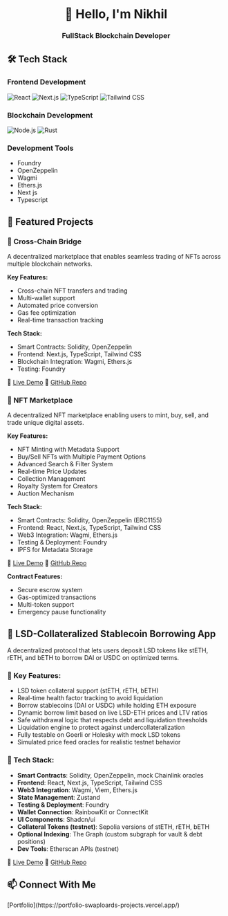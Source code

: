 <div align="center">
  <h1>👋 Hello, I'm Nikhil</h1>
  <h3>FullStack Blockchain Developer</h3>
</div>

## 🛠️ Tech Stack

### Frontend Development
![React](https://img.shields.io/badge/-React-61DAFB?style=flat-square&logo=react&logoColor=black)
![Next.js](https://img.shields.io/badge/-Next.js-000000?style=flat-square&logo=next.js&logoColor=white)
![TypeScript](https://img.shields.io/badge/-TypeScript-3178C6?style=flat-square&logo=typescript&logoColor=white)
![Tailwind CSS](https://img.shields.io/badge/-Tailwind_CSS-38B2AC?style=flat-square&logo=tailwind-css&logoColor=white)

### Blockchain Development
![Node.js](https://img.shields.io/badge/Node.js-339933?style=flat-square&logo=Node.js&logoColor=white)
![Rust](https://img.shields.io/badge/rust-%23000000.svg?style=flat-square&logo=rust&logoColor=white)

### Development Tools
- Foundry
- OpenZeppelin
- Wagmi
- Ethers.js
- Next js
- Typescript

## 🌟 Featured Projects

### 🌉 Cross-Chain Bridge
A decentralized marketplace that enables seamless trading of NFTs across multiple blockchain networks.

**Key Features:**
- Cross-chain NFT transfers and trading
- Multi-wallet support
- Automated price conversion
- Gas fee optimization
- Real-time transaction tracking

**Tech Stack:**
- Smart Contracts: Solidity, OpenZeppelin
- Frontend: Next.js, TypeScript, Tailwind CSS
- Blockchain Integration: Wagmi, Ethers.js
- Testing: Foundry

🔗 [Live Demo](https://blockchain-bridge-kappa.vercel.app/)
📱 [GitHub Repo](https://github.com/swaploard/zk-marketplace)

### 🎨 NFT Marketplace
A decentralized NFT marketplace enabling users to mint, buy, sell, and trade unique digital assets.

**Key Features:**
- NFT Minting with Metadata Support
- Buy/Sell NFTs with Multiple Payment Options
- Advanced Search & Filter System
- Real-time Price Updates
- Collection Management
- Royalty System for Creators
- Auction Mechanism

**Tech Stack:**
- Smart Contracts: Solidity, OpenZeppelin (ERC1155)
- Frontend: React, Next.js, TypeScript, Tailwind CSS
- Web3 Integration: Wagmi, Ethers.js
- Testing & Deployment: Foundry
- IPFS for Metadata Storage

🔗 [Live Demo](https://zk-marketplace.vercel.app/)
📱 [GitHub Repo](https://github.com/swaploard/Blockchain-bridge/tree/main)

**Contract Features:**
- Secure escrow system
- Gas-optimized transactions
- Multi-token support
- Emergency pause functionality

## 🏦 LSD-Collateralized Stablecoin Borrowing App

A decentralized protocol that lets users deposit LSD tokens like stETH, rETH, and bETH to borrow DAI or USDC on optimized terms.

### 🔑 Key Features:

* LSD token collateral support (stETH, rETH, bETH)
* Real-time health factor tracking to avoid liquidation
* Borrow stablecoins (DAI or USDC) while holding ETH exposure
* Dynamic borrow limit based on live LSD-ETH prices and LTV ratios
* Safe withdrawal logic that respects debt and liquidation thresholds
* Liquidation engine to protect against undercollateralization
* Fully testable on Goerli or Holesky with mock LSD tokens
* Simulated price feed oracles for realistic testnet behavior

### 🧰 Tech Stack:

* **Smart Contracts**: Solidity, OpenZeppelin, mock Chainlink oracles
* **Frontend**: React, Next.js, TypeScript, Tailwind CSS
* **Web3 Integration**: Wagmi, Viem, Ethers.js
* **State Management**: Zustand
* **Testing & Deployment**: Foundry
* **Wallet Connection**: RainbowKit or ConnectKit
* **UI Components**: Shadcn/ui
* **Collateral Tokens (testnet)**: Sepolia versions of stETH, rETH, bETH
* **Optional Indexing**: The Graph (custom subgraph for vault & debt positions)
* **Dev Tools**: Etherscan APIs (testnet)

🔗 [Live Demo](https://liquid-staking-derivatives.vercel.app/)
📱 [GitHub Repo](https://github.com/swaploard/Liquid-Staking-Derivatives)

## 📫 Connect With Me
<div align="left">
  [Portfolio](https://portfolio-swaploards-projects.vercel.app/)
</div>
